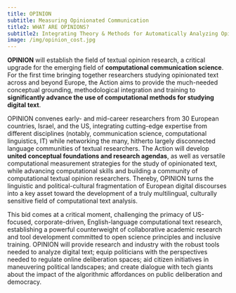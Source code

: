 ```yaml
---
title: OPINION
subtitle: Measuring Opinionated Communication
title2: WHAT ARE OPINIONS?
subtitle2: Integrating Theory & Methods for Automatically Analyzing Opinionated
image: /img/opinion_cost.jpg
---
```

**OPINION** will establish the field of textual opinion research, a critical upgrade for the emerging field of **computational communication science**. For the first time bringing together researchers studying opinionated text across and beyond Europe, the Action aims to provide the much-needed conceptual grounding, methodological integration and training to **significantly advance the use of computational methods for studying digital text**.

OPINION convenes early- and mid-career researchers from 30 European countries, Israel, and the US, integrating cutting-edge expertise from different disciplines (notably, communication science, computational linguistics, IT) while networking the many, hitherto largely disconnected language communities of textual researchers. The Action will develop **united conceptual foundations and research agendas**, as well as versatile computational measurement strategies for the study of opinionated text, while advancing computational skills and building a community of computational textual opinion researchers. Thereby, OPINION turns the linguistic and political-cultural fragmentation of European digital discourses into a key asset toward the development of a truly multilingual, culturally sensitive field of computational text analysis.

This bid comes at a critical moment, challenging the primacy of US-focused, corporate-driven, English-language computational text research, establishing a powerful counterweight of collaborative academic research and tool development committed to open science principles and inclusive training. OPINION will provide research and industry with the robust tools needed to analyze digital text; equip politicians with the perspectives needed to regulate online deliberation spaces; aid citizen initiatives in maneuvering political landscapes; and create dialogue with tech giants about the impact of the algorithmic affordances on public deliberation and democracy.